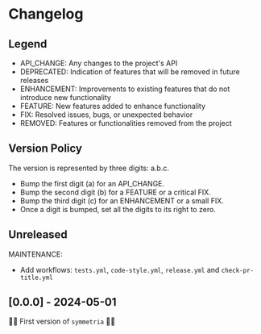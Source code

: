 # Changelog

## Legend

- API_CHANGE: Any changes to the project's API
- DEPRECATED: Indication of features that will be removed in future releases
- ENHANCEMENT: Improvements to existing features that do not introduce new functionality
- FEATURE: New features added to enhance functionality
- FIX: Resolved issues, bugs, or unexpected behavior
- REMOVED: Features or functionalities removed from the project

## Version Policy

The version is represented by three digits: a.b.c.

- Bump the first digit (a) for an API_CHANGE.
- Bump the second digit (b) for a FEATURE or a critical FIX.
- Bump the third digit (c) for an ENHANCEMENT or a small FIX.
- Once a digit is bumped, set all the digits to its right to zero.

## Unreleased

MAINTENANCE:
- Add workflows: `tests.yml`, `code-style.yml`, `release.yml` and `check-pr-title.yml`

## [0.0.0] - 2024-05-01

🎉🚀 First version of ``symmetria`` 🚀🎉
